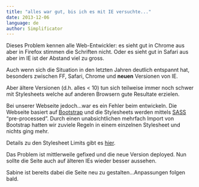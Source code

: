 ```yaml
---
title: "alles war gut, bis ich es mit IE versuchte..."
date: 2013-12-06
language: de
author: Simplificator
---
```


Dieses Problem kennen alle Web-Entwickler: es sieht gut in Chrome aus aber in Firefox stimmen die Schriften nicht. Oder es sieht gut in Safari aus aber im IE ist der Abstand viel zu gross.

Auch wenn sich die Situation in den letzten Jahren deutlich entspannt hat, besonders zwischen FF, Safari, Chrome und **neuen** Versionen von IE.

Aber ältere Versionen (d.h. alles < 10) tun sich teilweise immer noch schwer mit Stylesheets welche auf anderen Browsern gute Resultate erzielen.

Bei unserer Webseite jedoch…war es ein Fehler beim entwickeln. Die Webseite basiert auf [Bootstrap](http://getbootstrap.com) und die Stylesheets werden mittels [SASS](http://sass-lang.com/) “pre-processed”. Durch einen unabsichtlichen mehrfach Import von Bootstrap hatten wir zuviele Regeln in einem einzelnen Stylesheet und nichts ging mehr.

Details zu den Stylesheet Limits gibt es [hier](http://blogs.msdn.com/b/ieinternals/archive/2011/05/14/internet-explorer-stylesheet-rule-selector-import-sheet-limit-maximum.aspx).

Das Problem ist mittlerweile gefixed und die neue Version deployed. Nun sollte die Seite auch auf älteren IEs wieder besser aussehen. 

Sabine ist bereits dabei die Seite neu zu gestalten…Anpassungen folgen bald.
